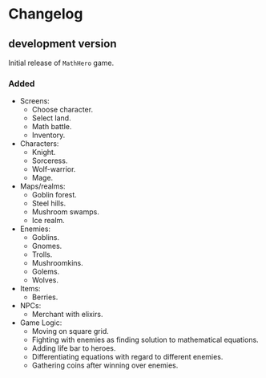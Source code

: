 # Changelog

## development version

Initial release of `MathHero` game.

### Added

* Screens:
  * Choose character.
  * Select land.
  * Math battle.
  * Inventory.
* Characters:
  * Knight.
  * Sorceress.
  * Wolf-warrior.
  * Mage.
* Maps/realms:
  * Goblin forest.
  * Steel hills.
  * Mushroom swamps.
  * Ice realm.
* Enemies:
  * Goblins.
  * Gnomes.
  * Trolls.
  * Mushroomkins.
  * Golems.
  * Wolves.
* Items:
  * Berries.
* NPCs:
  * Merchant with elixirs.
* Game Logic:
  * Moving on square grid.
  * Fighting with enemies as finding solution to mathematical equations.
  * Adding life bar to heroes.
  * Differentiating equations with regard to different enemies.
  * Gathering coins after winning over enemies.